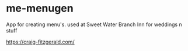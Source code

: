 # me-menugen
App for creating menu's. used at Sweet Water Branch Inn for weddings n stuff

https://craig-fitzgerald.com/

